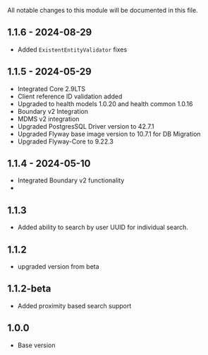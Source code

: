 All notable changes to this module will be documented in this file.

## 1.1.6 - 2024-08-29 

 - Added `ExistentEntityValidator` fixes

## 1.1.5 - 2024-05-29 

- Integrated Core 2.9LTS
- Client reference ID validation added
- Upgraded to health models 1.0.20 and health common 1.0.16
- Boundary v2 Integration
- MDMS v2 integration
- Upgraded PostgresSQL Driver version to 42.7.1
- Upgraded Flyway base image version to 10.7.1 for DB Migration
- Upgraded Flyway-Core to 9.22.3

## 1.1.4 - 2024-05-10
- Integrated Boundary v2 functionality
- 
## 1.1.3 
- Added ability to search by user UUID for individual search.

## 1.1.2
- upgraded version from beta

## 1.1.2-beta

- Added proximity based search support


## 1.0.0

- Base version

